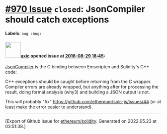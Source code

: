 # [\#970 Issue](https://github.com/ethereum/solidity/issues/970) `closed`: JsonCompiler should catch exceptions
**Labels**: `bug :bug:`


#### <img src="https://avatars.githubusercontent.com/u/20340?v=4" width="50">[axic](https://github.com/axic) opened issue at [2016-08-29 18:45](https://github.com/ethereum/solidity/issues/970):

[JsonCompiler](https://github.com/ethereum/solidity/blob/develop/solc/jsonCompiler.cpp) is the C binding between Emscripten and Solidity's C++ code: 

C++ exceptions should be caught before returning from the C wrapper. Compiler errors are already wrapped, but anything after for processing the result, doing formal analysis (why3) and building a JSON output is not. 

This will probably "fix" https://github.com/ethereum/solc-js/issues/44 (or at least make the error easier to understand).





-------------------------------------------------------------------------------



[Export of Github issue for [ethereum/solidity](https://github.com/ethereum/solidity). Generated on 2022.05.23 at 03:51:38.]

